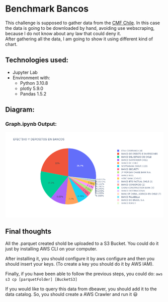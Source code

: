 # Benchmark Bancos
This challenge is supposed to gather data from the [CMF Chile](https://www.cmfchile.cl/portal/estadisticas/617/w3-propertyvalue-28917.html). In this case the data is going to be downloaded by hand, avoiding use webscraping, because I do not know about any law that could deny it.  
After gathering all the data, I am going to show it using different kind of chart.

## Technologies used:
- Jupyter Lab
- Environment with:  
    - Python 3.10.8    
    - plotly 5.9.0  
    - Pandas 1.5.2  


## Diagram: 

### Graph.ipynb Output:
![Drag Racing](images/newplot.png)


## Final thoughts
All the .parquet created shold be uploaded to a S3 Bucket. You could do it just by installing AWS CLI on your computer.  

After installing it, you should configure it by aws configure and then you should insert your keys. (To create a key you should do it by AWS IAM).

Finally, if you have been able to follow the previous steps, you could do: 
`aws s3 cp [parquetFolder] [BucketS3]`
  
If you would like to query this data from dbeaver, you should add it to the data catalog. So, you should create a AWS Crawler and run it :smiley:

